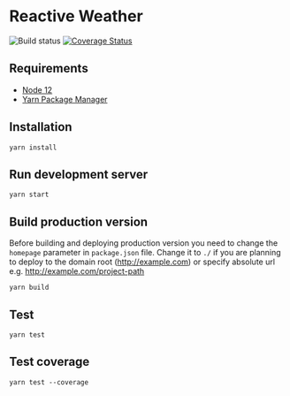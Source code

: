 # Reactive Weather

![Build status](https://travis-ci.com/ermolaevp/reactive-weather.svg?branch=master)
[![Coverage Status](https://coveralls.io/repos/github/ermolaevp/reactive-weather/badge.svg?branch=master)](https://coveralls.io/github/ermolaevp/reactive-weather?branch=master)

## Requirements

- [Node 12](https://nodejs.org)
- [Yarn Package Manager](https://yarnpkg.com)

## Installation

`yarn install`

## Run development server

`yarn start`

## Build production version

Before building and deploying production version you need to change the `homepage` parameter in `package.json` file. Change it to `./` if you are planning to deploy to the domain root (http://example.com) or specify absolute url e.g. http://example.com/project-path

`yarn build`

## Test

`yarn test`

## Test coverage

`yarn test --coverage`
